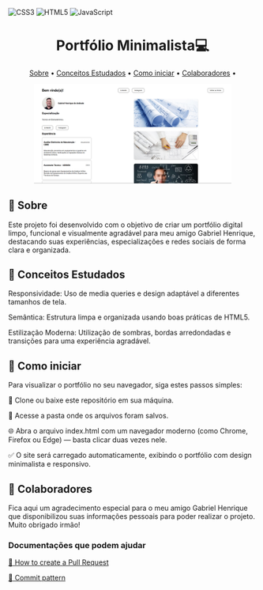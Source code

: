 ![CSS3](https://img.shields.io/badge/CSS3-1572B6?style=for-the-badge&logo=css3&logoColor=white)
![HTML5](https://img.shields.io/badge/HTML5-E34F26?style=for-the-badge&logo=html5&logoColor=white)
![JavaScript](https://img.shields.io/badge/JavaScript-F7DF1E?style=for-the-badge&logo=javascript&logoColor=black)

<h1 align="center" style="font-weight: bold;">Portfólio Minimalista💻</h1>


<p align="center">
 <a href="#about">Sobre</a> • 
 <a href="#concepts">Conceitos Estudados</a> •
 <a href="#started">Como iniciar</a> •
 <a href="#colab">Colaboradores</a> •
</p>


<p align="center">
    <img src="/github/print1.png" alt="Imagem Website" width="400px">
</p>

<h2 id="started">📌 Sobre</h2>

Este projeto foi desenvolvido com o objetivo de criar um portfólio digital limpo, funcional e visualmente agradável para meu amigo Gabriel Henrique, destacando suas experiências, especializações e redes sociais de forma clara e organizada.

<h2 id="concepts">🚀 Conceitos Estudados</h2>

Responsividade: Uso de media queries e design adaptável a diferentes tamanhos de tela.

Semântica: Estrutura limpa e organizada usando boas práticas de HTML5.

Estilização Moderna: Utilização de sombras, bordas arredondadas e transições para uma experiência agradável.

<h2 id="started">🚀 Como iniciar</h2>

Para visualizar o portfólio no seu navegador, siga estes passos simples:

📁 Clone ou baixe este repositório em sua máquina.

🧭 Acesse a pasta onde os arquivos foram salvos.

🌐 Abra o arquivo index.html com um navegador moderno (como Chrome, Firefox ou Edge) — basta clicar duas vezes nele.

✅ O site será carregado automaticamente, exibindo o portfólio com design minimalista e responsivo.

<h2 id="colab">🤝 Colaboradores</h2>

Fica aqui um agradecimento especial para o meu amigo Gabriel Henrique que disponibilizou suas informações pessoais para poder realizar o projeto. Muito obrigado irmão!

<h3>Documentações que podem ajudar</h3>

[📝 How to create a Pull Request](https://www.atlassian.com/br/git/tutorials/making-a-pull-request)

[💾 Commit pattern](https://gist.github.com/joshbuchea/6f47e86d2510bce28f8e7f42ae84c716)